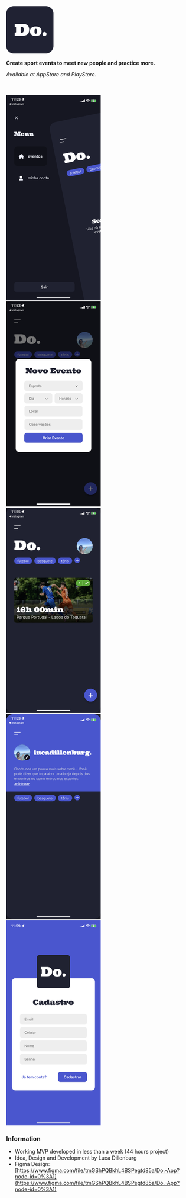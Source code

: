 <img src="readme/icon.png" width="128"/>

**Create sport events to meet new people and practice more.**

*Available at AppStore and PlayStore.*

<br/>
<br/>

<img src="readme/app1.PNG" width="256"/>
<img src="readme/app2.PNG" width="256"/>
<img src="readme/app3.PNG" width="256"/>
<img src="readme/app4.PNG" width="256"/>
<img src="readme/app5.jpeg" width="256"/>

<br/>

### Information
- Working MVP developed in less than a week (44 hours project)
- Idea, Design and Development by Luca Dillenburg
- Figma Design: [https://www.figma.com/file/tmGShPQBkhL4BSPegtd85a/Do.-App?node-id=0%3A1](https://www.figma.com/file/tmGShPQBkhL4BSPegtd85a/Do.-App?node-id=0%3A1)
